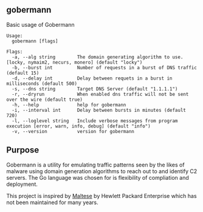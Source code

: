 ## gobermann

Basic usage of Gobermann

```
Usage:
  gobermann [flags]

Flags:
  -a, --alg string        The domain generating algorithm to use.[locky, nymaim2, necurs, monero] (default "locky")
  -b, --burst int         Number of requests in a burst of DNS traffic (default 15)
  -d, --delay int         Delay between requets in a burst in milliseconds (default 500)
  -s, --dns string        Target DNS Server (default "1.1.1.1")
  -r, --dryrun            When enabled dns traffic will not be sent over the wire (default true)
  -h, --help              help for gobermann
  -i, --interval int      Delay between bursts in minutes (default 720)
  -l, --loglevel string   Include verbose messages from program execution [error, warn, info, debug] (default "info")
  -v, --version           version for gobermann
```

## Purpose
Gobermann is a utility for emulating traffic patterns seen by the likes of malware using domain generation algorithms to reach out to and identify C2 servers. The Go language was chosen for is flexibility of compliation and deployment.

This project is inspired by [Maltese](https://github.com/HPE-AppliedSecurityResearch/maltese) by Hewlett Packard Enterprise which has not been maintained for many years. 
